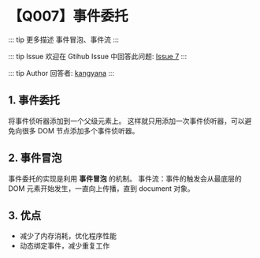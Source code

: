 # 【Q007】事件委托

::: tip 更多描述
事件冒泡、事件流
:::

::: tip Issue
欢迎在 Gtihub Issue 中回答此问题: [Issue 7](https://github.com/kangyana/daily-question/issues/7)
:::

::: tip Author
回答者: [kangyana](https://github.com/kangyana)
:::
## 1. 事件委托
将事件侦听器添加到一个父级元素上。
这样就只用添加一次事件侦听器，可以避免向很多 DOM 节点添加多个事件侦听器。

## 2. 事件冒泡
事件委托的实现是利用 **事件冒泡** 的机制。
事件流：事件的触发会从最底层的 DOM 元素开始发生，一直向上传播，直到 document 对象。

## 3. 优点

- 减少了内存消耗，优化程序性能
- 动态绑定事件，减少重复工作
